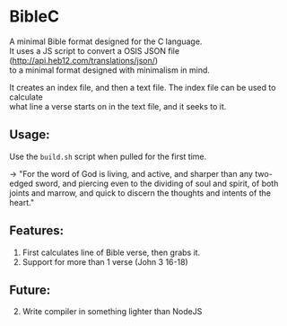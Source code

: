 # BibleC

A minimal Bible format designed for the C language.  
It uses a JS script to convert a OSIS JSON file (http://api.heb12.com/translations/json/)  
to a minimal format designed with minimalism in mind.

It creates an index file, and then a text file. The index file can be used to calculate  
what line a verse starts on in the text file, and it seeks to it.

## Usage:
Use the `build.sh` script when pulled for the first time.

-> "For the word of God is living, and active, and sharper than any two-edged sword, and piercing even to the dividing of soul and spirit, of both joints and marrow, and quick to discern the thoughts and intents of the heart."

## Features:
1. First calculates line of Bible verse, then grabs it.
2. Support for more than 1 verse (John 3 16-18)

## Future:
2. Write compiler in something lighter than NodeJS